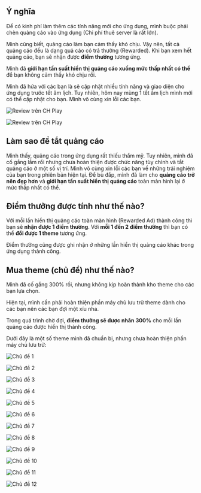 ## Ý nghĩa

Để có kinh phí làm thêm các tính năng mới cho ứng dụng, mình buộc phải chèn quảng cáo vào ứng dụng (Chi phí thuê server là rất lớn).

Mình cũng biết, quảng cáo làm bạn cảm thấy khó chịu. Vậy nên, tất cả quảng cáo đều là dạng quả cáo có trả thưởng (Rewarded). Khi bạn xem hết quảng cáo, bạn sẽ nhận được __điểm thưởng__ tương ứng.

Mình đã __giới hạn tần suất hiển thị quảng cáo xuống mức thấp nhất có thể__ để bạn không cảm thấy khó chịu rồi.

Mình đã hứa với các bạn là sẽ cập nhật nhiều tính năng và giao diện cho ứng dụng trước tết âm lịch. Tuy nhiên, hôm nay mùng 1 tết âm lịch mình mới có thể cập nhật cho bạn. Mình vô cùng xin lỗi các bạn.

![Review trên CH Play](images/review_08.jpg)

![Review trên CH Play](images/review_07.jpg)

## Làm sao để tắt quảng cáo

Mình thấy, quảng cáo trong ứng dụng rất thiếu thẩm mỹ. Tuy nhiên, mình đã cố gắng lắm rồi nhưng chưa hoàn thiện được chức năng tùy chỉnh và tắt quảng cáo ở một số vị trí. Mình vô cùng xin lỗi các bạn về những trải nghiệm của bạn trong phiên bản hiện tại. Để bù đắp, mình đã làm cho __quảng cáo trở nên đẹp hơn__ và __giới hạn tần suất hiển thị quảng cáo__ toàn màn hình lại ở mức thấp nhất có thể.

## Điểm thưởng được tính như thế nào?

Với mỗi lần hiển thị quảng cáo toàn màn hình (Rewarded Ad) thành công thì bạn sẽ __nhận được 1 điểm thưởng__. Với __mỗi 1 đến 2 điểm thưởng__ thì bạn có thể __đổi được 1 theme__ tương ứng.

Điểm thưởng cũng được ghi nhận ở những lần hiển thị quảng cáo khác trong ứng dụng thành công. 

## Mua theme (chủ đề) như thế nào?

Mình đã cố gắng 300% rồi, nhưng không kịp hoàn thành kho theme cho các bạn lựa chọn.

Hiện tại, mình cần phải hoàn thiện phần máy chủ lưu trữ theme dành cho các bạn nên các bạn đợi một xíu nha.

Trong quá trình chờ đợi, __điểm thưởng sẽ được nhân 300%__ cho mỗi lần quảng cáo được hiển thị thành công.

Dưới đây là một số theme mình đã chuẩn bị, nhưng chưa hoàn thiện phần máy chủ lưu trữ:

![Chủ đề 1](themes/1.jpg)

![Chủ đề 2](themes/2.jpg)

![Chủ đề 3](themes/3.jpg)

![Chủ đề 4](themes/4.jpg)

![Chủ đề 5](themes/5.jpg)

![Chủ đề 6](themes/6.jpg)

![Chủ đề 7](themes/7.jpg)

![Chủ đề 8](themes/8.jpg)

![Chủ đề 9](themes/9.jpg)

![Chủ đề 10](themes/10.jpg)

![Chủ đề 11](themes/11.jpg)

![Chủ đề 12](themes/12.jpg)
